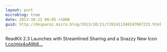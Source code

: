 ```yaml
---
layout: post
microblog: true
date: 2013-10-22 08:05 +1000
guid: http://desparoz.micro.blog/2013/10/21/t392411340247007233.html
---
```

ReadKit 2.3 Launches with Streamlined Sharing and a Snazzy New Icon [t.co/mjx4oAWdl...](http://t.co/mjx4oAWdlE)
